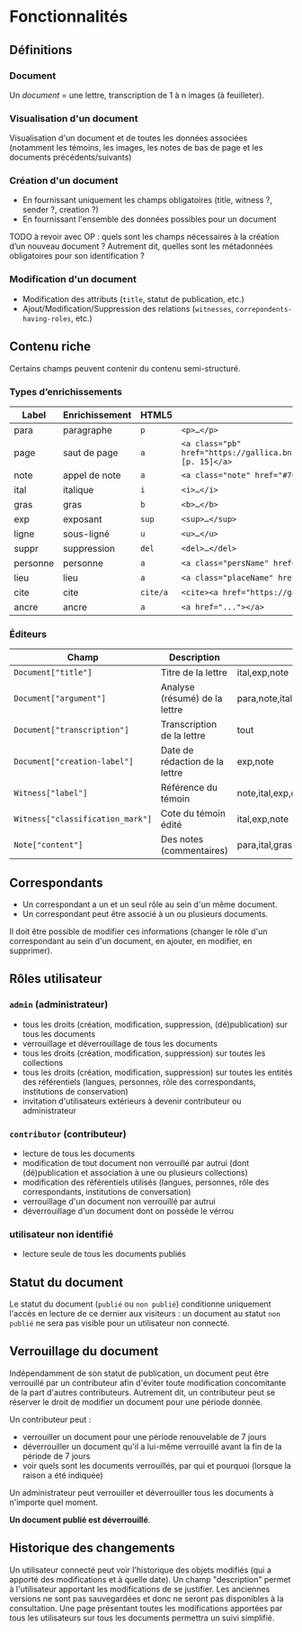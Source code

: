 # Fonctionnalités

## Définitions

### Document
Un *document* = une lettre, transcription de 1 à n images (à feuilleter).

### Visualisation d'un document
Visualisation d'un document et de toutes les données associées (notamment les témoins, les images, les notes de bas de page et les documents précédents/suivants)


### Création d'un document
* En fournissant uniquement les champs obligatoires (title, witness ?, sender ?, creation ?)
* En fournissant l'ensemble des données possibles pour un document

TODO à revoir avec OP : quels sont les champs nécessaires à la création d’un nouveau document ? Autrement dit, quelles sont les métadonnées obligatoires pour son identification ?

### Modification d'un document
* Modification des attributs (`title`, statut de publication, etc.)
* Ajout/Modification/Suppression des relations (`witnesses`, `correpondents-having-roles`, etc.)

## Contenu riche

Certains champs peuvent contenir du contenu semi-structuré.

### Types d’enrichissements

|Label|Enrichissement|HTML5|Exemple|
|------|--------------|-----|-------|
|para|paragraphe|`p`|`<p>…</p>`|
|page|saut de page|`a`|`<a class="pb" href="https://gallica.bnf.fr/ark:/12148/bpt6k6227983s/f61">[p. 15]</a>`|
|note|appel de note|`a`|`<a class="note" href="#76">[note]</a>`|
|ital|italique|`i`|`<i>…</i>`|
|gras|gras|`b`|`<b>…</b>`|
|exp|exposant|`sup`|`<sup>…</sup>`|
|ligne|sous-ligné|`u`|`<u>…</u>`|
|suppr|suppression|`del`|`<del>…</del>`|
|personne|personne|`a`|`<a class="persName" href="url">…</a>`|
|lieu|lieu|`a`|`<a class="placeName" href="url">…</a>`|
|cite|cite|`cite/a`|`<cite><a href="https://gallica.bnf.fr/...">...</a></cite>`|
|ancre|ancre|`a`|`<a href="..."></a>`|


### Éditeurs

|Champ|Description|HTML5|
|-----|-----------|------|
|`Document["title"]`|Titre de la lettre|ital,exp,note|
|`Document["argument"]`|Analyse (résumé) de la lettre|para,note,ital,gras,exp,ligne,personne,lieu,ancre|
|`Document["transcription"]`|Transcription de la lettre|tout|
|`Document["creation-label"]`|Date de rédaction de la lettre|exp,note|
|`Witness["label"]`|Référence du témoin|note,ital,exp,cite,ancre|
|`Witness["classification_mark"]`|Cote du témoin édité|ital,exp,note|
|`Note["content"]`|Des notes (commentaires)|para,ital,gras,exp,ligne,personne,lieu,ancre,suppr|


## Correspondants

* Un correspondant a un et un seul rôle au sein d'un même document.
* Un correspondant peut être associé à un ou plusieurs documents.

Il doit être possible de modifier ces informations (changer le rôle d'un correspondant au sein d'un document, en ajouter, en modifier, en supprimer).

## Rôles utilisateur

### `admin` (administrateur)
* tous les droits  (création, modification, suppression, (dé)publication) sur tous les documents
* verrouillage et déverrouillage de tous les documents
* tous les droits (création, modification, suppression) sur toutes les collections
* tous les droits  (création, modification, suppression) sur toutes les entités des référentiels (langues, personnes, rôle des correspondants, institutions de conservation)
* invitation d'utilisateurs extérieurs à devenir contributeur ou administrateur

### `contributor` (contributeur)
* lecture de tous les documents
* modification de tout document non verrouillé par autrui (dont (dé)publication et association à une ou plusieurs collections)
* modification des référentiels utilisés (langues, personnes, rôle des correspondants, institutions de conversation)
* verrouillage d'un document non verrouillé par autrui
* déverrouillage d'un document dont on possède le vérrou

### utilisateur non identifié
  * lecture seule de tous les documents publiés

## Statut du document
Le statut du document (`publié` ou `non publié`) conditionne uniquement l'accès en lecture de ce dernier aux visiteurs : un document au statut `non publié` ne sera pas visible pour un utilisateur non connecté.

## Verrouillage du document
Indépendamment de son statut de publication, un document peut être verrouillé par un contributeur afin d'éviter toute modification concomitante de la part d'autres contributeurs. Autrement dit, un contributeur peut se réserver le droit de modifier un document pour une période donnée.

Un contributeur peut :
- verrouiller un document pour une période renouvelable de 7 jours
- déverrouiller un document qu'il a lui-même verrouillé avant la fin de la période de 7 jours
- voir quels sont les documents verrouillés, par qui et pourquoi (lorsque la raison a été indiquée)

Un administrateur peut verrouiller et déverrouiller tous les documents à n'importe quel moment.

**Un document publié est déverrouillé**.

## Historique des changements

Un utilisateur connecté peut voir l'historique des objets modifiés (qui a apporté des modifications et à quelle date). Un champ "description" permet à l'utilisateur apportant les modifications de se justifier.
Les anciennes versions ne sont pas sauvegardées et donc ne seront pas disponibles à la consultation.
Une page présentant toutes les modifications apportées par tous les utilisateurs sur tous les documents permettra un suivi simplifié.
